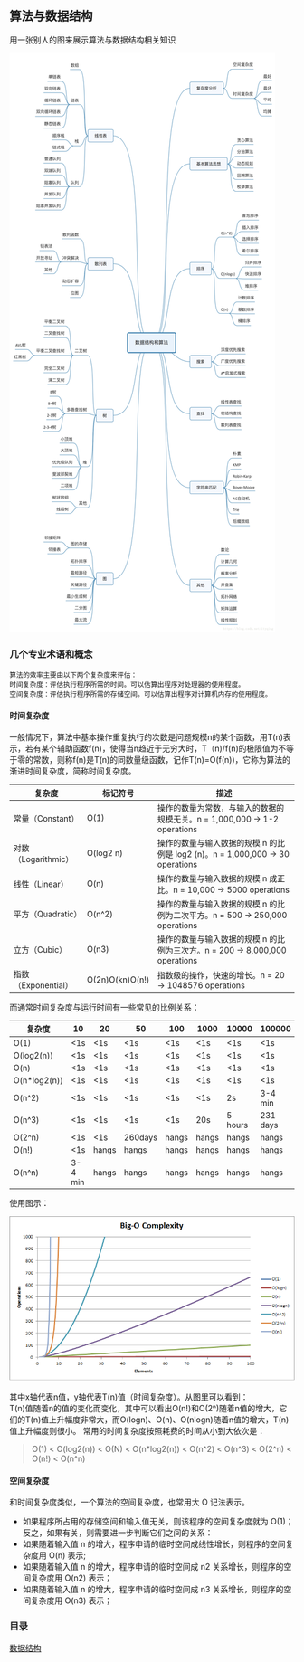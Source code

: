 ## 算法与数据结构
用一张别人的图来展示算法与数据结构相关知识

![img.png](img/数据结构和算法思维导图.png)

### 几个专业术语和概念
    算法的效率主要由以下两个复杂度来评估：
    时间复杂度：评估执行程序所需的时间。可以估算出程序对处理器的使用程度。
    空间复杂度：评估执行程序所需的存储空间。可以估算出程序对计算机内存的使用程度。

#### 时间复杂度
一般情况下，算法中基本操作重复执行的次数是问题规模n的某个函数，用T(n)表示，若有某个辅助函数f(n)，使得当n趋近于无穷大时，T（n)/f(n)的极限值为不等于零的常数，则称f(n)是T(n)的同数量级函数，记作T(n)=O(f(n))，它称为算法的渐进时间复杂度，简称时间复杂度。

|复杂度                |标记符号           |描述|
|---                  |---               |---
|常量（Constant）       |O(1)            |操作的数量为常数，与输入的数据的规模无关。n = 1,000,000 -> 1-2 operations
|对数（Logarithmic）    |O(log2 n)       |操作的数量与输入数据的规模 n 的比例是 log2 (n)。n = 1,000,000 -> 30 operations
|线性（Linear）	       |O(n)            |操作的数量与输入数据的规模 n 成正比。n = 10,000 -> 5000 operations
|平方（Quadratic）	   |O(n^2)           |操作的数量与输入数据的规模 n 的比例为二次平方。n = 500 -> 250,000 operations
|立方（Cubic）	       |O(n3)           |操作的数量与输入数据的规模 n 的比例为三次方。n = 200 -> 8,000,000 operations
|指数（Exponential）    |O(2n)O(kn)O(n!) |指数级的操作，快速的增长。n = 20 -> 1048576 operations

而通常时间复杂度与运行时间有一些常见的比例关系：

|复杂度	    |10	    |20	    |50	    |100	|1000	|10000	|100000
|---        |---    |---    |---    |---    |---    |---    |---
|O(1)       |<1s    |<1s    |<1s    |<1s    |<1s    |<1s    |<1s
|O(log2(n)) |<1s    |<1s    |<1s    |<1s    |<1s    |<1s    |<1s
|O(n)       |<1s    |<1s    |<1s    |<1s    |<1s    |<1s    |<1s
|O(n*log2(n))|<1s   |<1s    |<1s    |<1s    |<1s    |<1s    |<1s
|O(n^2)     |<1s    |<1s    |<1s    |<1s    |<1s    |2s     |3-4 min
|O(n^3)     |<1s    |<1s    |<1s    |<1s    |20s    |5 hours|231 days
|O(2^n)     |<1s    |<1s    |260days| hangs | hangs | hangs | hangs
|O(n!)      |<1s    |hangs  |hangs  | hangs | hangs | hangs | hangs
|O(n^n)     |3-4 min|hangs  |hangs  | hangs | hangs | hangs | hangs

使用图示：

![img.png](img/时间复杂度.png)

其中x轴代表n值，y轴代表T(n)值（时间复杂度）。从图里可以看到：  
T(n)值随着n的值的变化而变化，其中可以看出O(n!)和O(2ⁿ)随着n值的增大，它们的T(n)值上升幅度非常大，而O(logn)、O(n)、O(nlogn)随着n值的增大，T(n)值上升幅度则很小。
常用的时间复杂度按照耗费的时间从小到大依次是：
> O(1) < O(log2(n)) < O(N) < O(n*log2(n)) < O(n^2) < O(n^3) < O(2^n) < O(n!) < O(n^n)
#### 空间复杂度
和时间复杂度类似，一个算法的空间复杂度，也常用大 O 记法表示。

- 如果程序所占用的存储空间和输入值无关，则该程序的空间复杂度就为 O(1)；反之，如果有关，则需要进一步判断它们之间的关系：
- 如果随着输入值 n 的增大，程序申请的临时空间成线性增长，则程序的空间复杂度用 O(n) 表示;
- 如果随着输入值 n 的增大，程序申请的临时空间成 n2 关系增长，则程序的空间复杂度用 O(n2) 表示；
- 如果随着输入值 n 的增大，程序申请的临时空间成 n3 关系增长，则程序的空间复杂度用 O(n3) 表示；
### 目录
[数据结构](数据结构)
